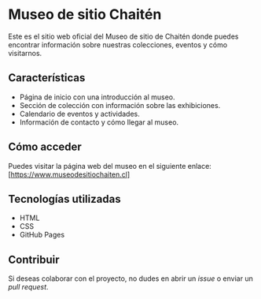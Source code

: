 # Museo de sitio Chaitén

Este es el sitio web oficial del Museo de sitio de Chaitén donde puedes encontrar información sobre nuestras colecciones, eventos y cómo visitarnos.

## Características
- Página de inicio con una introducción al museo.
- Sección de colección con información sobre las exhibiciones.
- Calendario de eventos y actividades.
- Información de contacto y cómo llegar al museo.

## Cómo acceder
Puedes visitar la página web del museo en el siguiente enlace:  
[https://www.museodesitiochaiten.cl]

## Tecnologías utilizadas
- HTML
- CSS
- GitHub Pages

## Contribuir
Si deseas colaborar con el proyecto, no dudes en abrir un *issue* o enviar un *pull request*.
